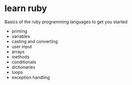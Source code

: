 # learn ruby

Basics of the ruby programming languages to get you started

- printing
- variables
- casting and converting
- user input
- arrays
- methods
- conditionals
- dictionaries
- loops
- exception handling
